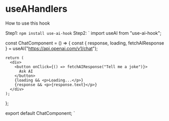 # useAHandlers

How to use this hook

Step1: 
`
npm install use-ai-hook
`
Step2:
`
  import useAI from "use-ai-hook";
  
  const ChatComponent = () => {
    const { response, loading, fetchAIResponse } = useAI("https://api.openai.com/v1/chat");
  
    return (
      <div>
        <button onClick={() => fetchAIResponse("Tell me a joke")}>
          Ask AI
        </button>
        {loading && <p>Loading...</p>}
        {response && <p>{response.text}</p>}
      </div>
    );
  };
  
  export default ChatComponent;
`
